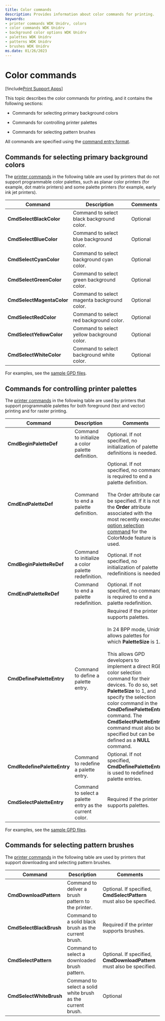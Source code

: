 ```yaml
---
title: Color commands
description: Provides information about color commands for printing.
keywords:
- printer commands WDK Unidrv, colors
- color commands WDK Unidrv
- background color options WDK Unidrv
- palettes WDK Unidrv
- patterns WDK Unidrv
- brushes WDK Unidrv
ms.date: 01/26/2023
---
```


# Color commands

[!include[Print Support Apps](../includes/print-support-apps.md)]

This topic describes the color commands for printing, and it contains the following sections:

- Commands for selecting primary background colors

- Commands for controlling printer palettes

- Commands for selecting pattern brushes

All commands are specified using the [command entry format](command-entry-format.md).

## Commands for selecting primary background colors

The [printer commands](printer-commands.md) in the following table are used by printers that do not support programmable color palettes, such as planar color printers (for example, dot matrix printers) and some palette printers (for example, early ink jet printers).

| Command | Description | Comments |
|--|--|--|
| **CmdSelectBlackColor** | Command to select black background color. | Optional |
| **CmdSelectBlueColor** | Command to select blue background color. | Optional |
| **CmdSelectCyanColor** | Command to select background cyan color. | Optional |
| **CmdSelectGreenColor** | Command to select green background color. | Optional |
| **CmdSelectMagentaColor** | Command to select magenta background color. | Optional |
| **CmdSelectRedColor** | Command to select red background color. | Optional |
| **CmdSelectYellowColor** | Command to select yellow background color. | Optional |
| **CmdSelectWhiteColor** | Command to select background white color. | Optional |

For examples, see the [sample GPD files](sample-gpd-files.md).

## Commands for controlling printer palettes

The [printer commands](printer-commands.md) in the following table are used by printers that support programmable palettes for both foreground (text and vector) printing and for raster printing.

| Command | Description | Comments |
|--|--|--|
| **CmdBeginPaletteDef** | Command to initialize a color palette definition. | Optional. If not specified, no initialization of palette definitions is needed. |
| **CmdEndPaletteDef** | Command to end a palette definition. | Optional. If not specified, no command is required to end a palette definition.<br><br>The Order attribute can be specified. If it is not, the **Order** attribute associated with the most recently executed [option selection command](option-selection-command.md) for the ColorMode feature is used. |
| **CmdBeginPaletteReDef** | Command to initialize a color palette redefinition. | Optional. If not specified, no initialization of palette redefinitions is needed. |
| **CmdEndPaletteReDef** | Command to end a palette redefinition. | Optional. If not specified, no command is required to end a palette redefinition. |
| **CmdDefinePaletteEntry** | Command to define a palette entry. | Required if the printer supports palettes.<br><br>In 24 BPP mode, Unidrv allows palettes for which **PaletteSize** is 1.<br><br>This allows GPD developers to implement a direct RGB color selection command for their devices. To do so, set **PaletteSize** to 1, and specify the selection color command in the **CmdDefinePaletteEntry** command. The **CmdSelectPaletteEntry** command must also be specified but can be defined as a **NULL** command. |
| **CmdRedefinePaletteEntry** | Command to redefine a palette entry. | Optional. If not specified, **CmdDefinePaletteEntry** is used to redefined palette entries. |
| **CmdSelectPaletteEntry** | Command to select a palette entry as the current color. | Required if the printer supports palettes. |

For examples, see the [sample GPD files](sample-gpd-files.md).

## Commands for selecting pattern brushes

The [printer commands](printer-commands.md) in the following table are used by printers that support downloading and selecting pattern brushes.

| Command | Description | Comments |
|--|--|--|
| **CmdDownloadPattern** | Command to deliver a brush pattern to the printer. | Optional. If specified, **CmdSelectPattern** must also be specified. |
| **CmdSelectBlackBrush** | Command to a solid black brush as the current brush. | Required if the printer supports brushes. |
| **CmdSelectPattern** | Command to select a downloaded brush pattern. | Optional. If specified, **CmdDownloadPattern** must also be specified. |
| **CmdSelectWhiteBrush** | Command to select a solid white brush as the current brush. | Optional |
